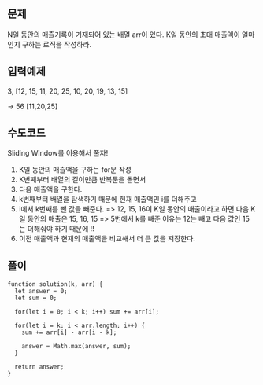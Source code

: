 ## 문제

N일 동안의 매출기록이 기재되어 있는 배열 arr이 있다.
K일 동안의 초대 매출액이 얼마인지 구하는 로직을 작성하라.

## 입력예제

3, [12, 15, 11, 20, 25, 10, 20, 19, 13, 15]

-> 56
[11,20,25]

## 수도코드

Sliding Window를 이용해서 풀자!

1. K일 동안의 매출액을 구하는 for문 작성
2. K번째부터 배열의 길이만큼 반복문을 돌면서
3. 다음 매출액을 구한다.
4. k번째부터 배열을 탐색하기 때문에 현재 매출액인 i를 더해주고
5. i에서 k번째를 뺀 값을 빼준다.
   => 12, 15, 16이 K일 동안의 매출이라고 하면 다음 K일 동안의 매출은 15, 16, 15
   => 5번에서 k를 빼준 이유는 12는 빼고 다음 값인 15는 더해줘야 하기 때문에 !!
6. 이전 매출액과 현재의 매출액을 비교해서 더 큰 값을 저장한다.

## 풀이

```
function solution(k, arr) {
  let answer = 0;
  let sum = 0;

  for(let i = 0; i < k; i++) sum += arr[i];

  for(let i = k; i < arr.length; i++) {
    sum += arr[i] - arr[i - k];

    answer = Math.max(answer, sum);
  }

  return answer;
}
```
